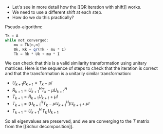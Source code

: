 - Let's see in more detail how the [[QR iteration with shift]] works. 
- We need to use a different shift at each step. 
- How do we do this practically?

Pseudo-algorithm:

```julia
Tk = A
while not_converged:
    mu = Tk[n,n]
    Uk, Rk = qr(Tk - mu * I)
    Tk = Rk * Uk + mu * I
```

We can check that this is a valid similarity transformation using unitary matrices. Here is the sequence of steps to check that the iteration is correct and that the transformation is a unitarily similar transformation:

- $U_{k+1} R_{k+1} = T_k - \mu I$
- $R_{k+1} = U_{k+1}^H T_k - \mu U_{k+1}^H$
- $T_{k+1} = R_{k+1} U_{k+1} + \mu I$
- $T_{k+1} = (U_{k+1}^H T_k - \mu U_{k+1}^H) U_{k+1} + \mu I$
- $T_{k+1} = U_{k+1}^H \, T_k \, U_{k+1}$

So all eigenvalues are preserved, and we are converging to the $T$ matrix from the [[Schur decomposition]].